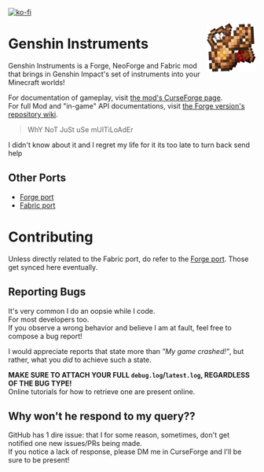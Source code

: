 [![ko-fi](https://ko-fi.com/img/githubbutton_sm.svg)](https://ko-fi.com/D1D1LE3HC)

<img align="right" src="https://github.com/StavWasPlayZ/Genshin-Instruments/blob/master/src/main/resources/icon.png?raw=true" width="100">

# Genshin Instruments

Genshin Instruments is a Forge, NeoForge and Fabric mod that brings in Genshin Impact's set of instruments into your Minecraft worlds!

For documentation of gameplay, visit [the mod's CurseForge page](https://www.curseforge.com/minecraft/mc-mods/genshin-instruments).  
For full Mod and "in-game" API documentations, visit [the Forge version's repository wiki](https://github.com/StavWasPlayZ/Genshin-Instruments/wiki).

> WhY NoT JuSt uSe mUlTiLoAdEr

I didn't know about it and I regret my life for it its too late to turn back send help

## Other Ports
- [Forge port](https://github.com/StavWasPlayZ/Genshin-Instruments/)
- [Fabric port](https://github.com/StavWasPlayZ/Genshin-Instruments-Fabric/)

# Contributing

Unless directly related to the Fabric port, do refer to the [Forge port](https://github.com/StavWasPlayZ/Genshin-Instruments/).
Those get synced here eventually.

## Reporting Bugs
It's very common I do an oopsie while I code.  
For most developers too.  
If you observe a wrong behavior and believe I am at fault, feel free to compose a bug report!

I would appreciate reports that state more than _"My game crashed!"_, but rather, what you *did* to achieve such a state.

**MAKE SURE TO ATTACH YOUR FULL `debug.log`/`latest.log`, REGARDLESS OF THE BUG TYPE!**  
Online tutorials for how to retrieve one are present online.

## Why won't he respond to my query??
GitHub has 1 dire issue: that I for some reason, sometimes, don't get notified one new
issues/PRs being made.  
If you notice a lack of response, please DM me in CurseForge and I'll be sure to be present!